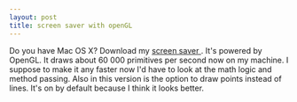 ```yaml
---
layout: post
title: screen saver with openGL 
---
```



Do you have Mac OS X? Download my <a href="/fractaltrees/ftxsaver">screen saver </a>. It's powered by OpenGL. It draws about 60 000 primitives per second now on my machine. I suppose to make it any faster now I'd have to look at the math logic and method passing. Also in this version is the option to draw points instead of lines. It's on by default because I think it looks better.
